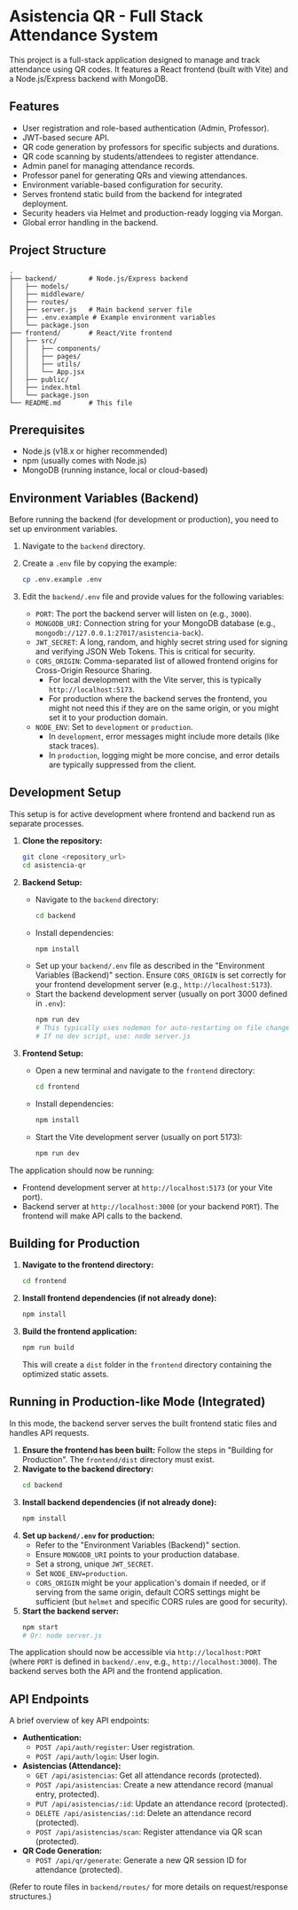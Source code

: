 # Asistencia QR - Full Stack Attendance System

This project is a full-stack application designed to manage and track attendance using QR codes. It features a React frontend (built with Vite) and a Node.js/Express backend with MongoDB.

## Features

*   User registration and role-based authentication (Admin, Professor).
*   JWT-based secure API.
*   QR code generation by professors for specific subjects and durations.
*   QR code scanning by students/attendees to register attendance.
*   Admin panel for managing attendance records.
*   Professor panel for generating QRs and viewing attendances.
*   Environment variable-based configuration for security.
*   Serves frontend static build from the backend for integrated deployment.
*   Security headers via Helmet and production-ready logging via Morgan.
*   Global error handling in the backend.

## Project Structure

```
.
├── backend/        # Node.js/Express backend
│   ├── models/
│   ├── middleware/
│   ├── routes/
│   ├── server.js   # Main backend server file
│   ├── .env.example # Example environment variables
│   └── package.json
├── frontend/       # React/Vite frontend
│   ├── src/
│   │   ├── components/
│   │   ├── pages/
│   │   ├── utils/
│   │   └── App.jsx
│   ├── public/
│   ├── index.html
│   └── package.json
└── README.md       # This file
```

## Prerequisites

*   Node.js (v18.x or higher recommended)
*   npm (usually comes with Node.js)
*   MongoDB (running instance, local or cloud-based)

## Environment Variables (Backend)

Before running the backend (for development or production), you need to set up environment variables.

1.  Navigate to the `backend` directory.
2.  Create a `.env` file by copying the example:
    ```bash
    cp .env.example .env
    ```
3.  Edit the `backend/.env` file and provide values for the following variables:

    *   `PORT`: The port the backend server will listen on (e.g., `3000`).
    *   `MONGODB_URI`: Connection string for your MongoDB database (e.g., `mongodb://127.0.0.1:27017/asistencia-back`).
    *   `JWT_SECRET`: A long, random, and highly secret string used for signing and verifying JSON Web Tokens. This is critical for security.
    *   `CORS_ORIGIN`: Comma-separated list of allowed frontend origins for Cross-Origin Resource Sharing.
        *   For local development with the Vite server, this is typically `http://localhost:5173`.
        *   For production where the backend serves the frontend, you might not need this if they are on the same origin, or you might set it to your production domain.
    *   `NODE_ENV`: Set to `development` or `production`.
        *   In `development`, error messages might include more details (like stack traces).
        *   In `production`, logging might be more concise, and error details are typically suppressed from the client.

## Development Setup

This setup is for active development where frontend and backend run as separate processes.

1.  **Clone the repository:**
    ```bash
    git clone <repository_url>
    cd asistencia-qr
    ```

2.  **Backend Setup:**
    *   Navigate to the `backend` directory:
        ```bash
        cd backend
        ```
    *   Install dependencies:
        ```bash
        npm install
        ```
    *   Set up your `backend/.env` file as described in the "Environment Variables (Backend)" section. Ensure `CORS_ORIGIN` is set correctly for your frontend development server (e.g., `http://localhost:5173`).
    *   Start the backend development server (usually on port 3000 defined in `.env`):
        ```bash
        npm run dev 
        # This typically uses nodemon for auto-restarting on file changes.
        # If no dev script, use: node server.js
        ```

3.  **Frontend Setup:**
    *   Open a new terminal and navigate to the `frontend` directory:
        ```bash
        cd frontend
        ```
    *   Install dependencies:
        ```bash
        npm install
        ```
    *   Start the Vite development server (usually on port 5173):
        ```bash
        npm run dev
        ```

The application should now be running:
*   Frontend development server at `http://localhost:5173` (or your Vite port).
*   Backend server at `http://localhost:3000` (or your backend `PORT`).
The frontend will make API calls to the backend.

## Building for Production

1.  **Navigate to the frontend directory:**
    ```bash
    cd frontend
    ```
2.  **Install frontend dependencies (if not already done):**
    ```bash
    npm install
    ```
3.  **Build the frontend application:**
    ```bash
    npm run build
    ```
    This will create a `dist` folder in the `frontend` directory containing the optimized static assets.

## Running in Production-like Mode (Integrated)

In this mode, the backend server serves the built frontend static files and handles API requests.

1.  **Ensure the frontend has been built:** Follow the steps in "Building for Production". The `frontend/dist` directory must exist.
2.  **Navigate to the backend directory:**
    ```bash
    cd backend 
    ```
3.  **Install backend dependencies (if not already done):**
    ```bash
    npm install
    ```
4.  **Set up `backend/.env` for production:**
    *   Refer to the "Environment Variables (Backend)" section.
    *   Ensure `MONGODB_URI` points to your production database.
    *   Set a strong, unique `JWT_SECRET`.
    *   Set `NODE_ENV=production`.
    *   `CORS_ORIGIN` might be your application's domain if needed, or if serving from the same origin, default CORS settings might be sufficient (but `helmet` and specific CORS rules are good for security).
5.  **Start the backend server:**
    ```bash
    npm start 
    # Or: node server.js
    ```
The application should now be accessible via `http://localhost:PORT` (where `PORT` is defined in `backend/.env`, e.g., `http://localhost:3000`). The backend serves both the API and the frontend application.

## API Endpoints

A brief overview of key API endpoints:

*   **Authentication:**
    *   `POST /api/auth/register`: User registration.
    *   `POST /api/auth/login`: User login.
*   **Asistencias (Attendance):**
    *   `GET /api/asistencias`: Get all attendance records (protected).
    *   `POST /api/asistencias`: Create a new attendance record (manual entry, protected).
    *   `PUT /api/asistencias/:id`: Update an attendance record (protected).
    *   `DELETE /api/asistencias/:id`: Delete an attendance record (protected).
    *   `POST /api/asistencias/scan`: Register attendance via QR scan (protected).
*   **QR Code Generation:**
    *   `POST /api/qr/generate`: Generate a new QR session ID for attendance (protected).

(Refer to route files in `backend/routes/` for more details on request/response structures.)
```
